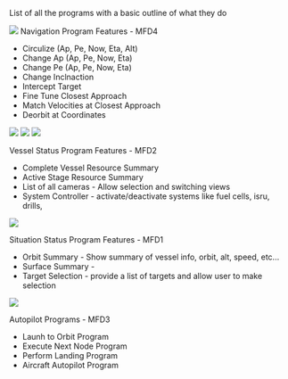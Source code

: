 List of all the programs with a basic outline of what they do
		
![](https://i.imgur.com/r8E8BcJ.png)
Navigation Program Features - MFD4
* Circulize (Ap, Pe, Now, Eta, Alt)
* Change Ap (Ap, Pe, Now, Eta)
* Change Pe (Ap, Pe, Now, Eta)
* Change Inclnaction 
* Intercept Target
* Fine Tune Closest Approach 
* Match Velocities at Closest Approach
* Deorbit at Coordinates

![](https://i.imgur.com/EQRwYrfb.png)      ![](https://i.imgur.com/p8G04dMb.png)      ![](https://i.imgur.com/OdGHPVgb.png)

Vessel Status Program Features	- MFD2	
* Complete Vessel Resource Summary 	
* Active Stage Resource Summary
* List of all cameras - Allow selection and switching views
* System Controller - activate/deactivate systems like fuel cells, isru, drills, 
		
![](https://i.imgur.com/h5i7wb1b.png)

Situation Status Program Features - MFD1		
* Orbit Summary - Show summary of vessel info, orbit, alt, speed, etc...
* Surface Summary - 
* Target Selection - provide a list of targets and allow user to make selection
	
![](https://i.imgur.com/15DyPmCb.png)

Autopilot Programs - MFD3
* Launh to Orbit Program 
* Execute Next Node Program
* Perform Landing Program 
* Aircraft Autopilot Program 


